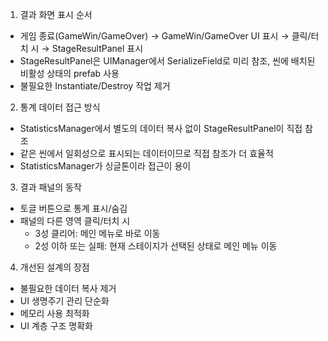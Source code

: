 1. 결과 화면 표시 순서
- 게임 종료(GameWin/GameOver) → GameWin/GameOver UI 표시 → 클릭/터치 시 → StageResultPanel 표시
- StageResultPanel은 UIManager에서 SerializeField로 미리 참조, 씬에 배치된 비활성 상태의 prefab 사용
- 불필요한 Instantiate/Destroy 작업 제거

2. 통계 데이터 접근 방식
- StatisticsManager에서 별도의 데이터 복사 없이 StageResultPanel이 직접 참조
- 같은 씬에서 일회성으로 표시되는 데이터이므로 직접 참조가 더 효율적
- StatisticsManager가 싱글톤이라 접근이 용이

3. 결과 패널의 동작
- 토글 버튼으로 통계 표시/숨김
- 패널의 다른 영역 클릭/터치 시
   - 3성 클리어: 메인 메뉴로 바로 이동
   - 2성 이하 또는 실패: 현재 스테이지가 선택된 상태로 메인 메뉴 이동

4. 개선된 설계의 장점
- 불필요한 데이터 복사 제거
- UI 생명주기 관리 단순화
- 메모리 사용 최적화
- UI 계층 구조 명확화